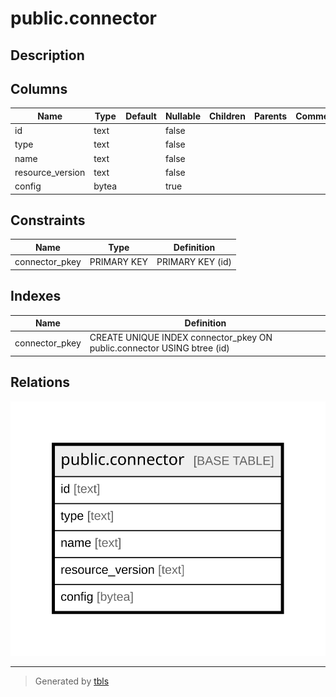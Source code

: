 # public.connector

## Description

## Columns

| Name | Type | Default | Nullable | Children | Parents | Comment |
| ---- | ---- | ------- | -------- | -------- | ------- | ------- |
| id | text |  | false |  |  |  |
| type | text |  | false |  |  |  |
| name | text |  | false |  |  |  |
| resource_version | text |  | false |  |  |  |
| config | bytea |  | true |  |  |  |

## Constraints

| Name | Type | Definition |
| ---- | ---- | ---------- |
| connector_pkey | PRIMARY KEY | PRIMARY KEY (id) |

## Indexes

| Name | Definition |
| ---- | ---------- |
| connector_pkey | CREATE UNIQUE INDEX connector_pkey ON public.connector USING btree (id) |

## Relations

![er](public.connector.svg)

---

> Generated by [tbls](https://github.com/k1LoW/tbls)
